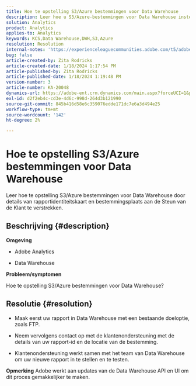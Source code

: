 ```yaml
---
title: Hoe te opstelling S3/Azure bestemmingen voor Data Warehouse
description: Leer hoe u S3/Azure-bestemmingen voor Data Warehouse instelt.
solution: Analytics
product: Analytics
applies-to: Analytics
keywords: KCS,Data Warehouse,DWH,S3,Azure
resolution: Resolution
internal-notes: 'https://experienceleaguecommunities.adobe.com/t5/adobe-analytics-ideas/amazon-s3-support-for-data-warehouse/idi-p/341037  Azure example: https://jira.corp.adobe.com/browse/AN-259530  S3 example: https://jira.corp.adobe.com/browse/AN-294769'
bug: false
article-created-by: Zita Rodricks
article-created-date: 1/18/2024 1:17:54 PM
article-published-by: Zita Rodricks
article-published-date: 1/18/2024 1:19:48 PM
version-number: 3
article-number: KA-20048
dynamics-url: https://adobe-ent.crm.dynamics.com/main.aspx?forceUCI=1&pagetype=entityrecord&etn=knowledgearticle&id=cf6b0afa-03b6-ee11-a569-6045bd0065f9
exl-id: d2f2eb4c-cd3e-4d6c-998d-264d3b121990
source-git-commit: 845b416d58e6c359076edde171dc7e6a3d494e25
workflow-type: tm+mt
source-wordcount: '142'
ht-degree: 2%

---
```


# Hoe te opstelling S3/Azure bestemmingen voor Data Warehouse


Leer hoe te opstelling S3/Azure bestemmingen voor Data Warehouse door details van rapportidentiteitskaart en bestemmingsplaats aan de Steun van de Klant te verstrekken.

## Beschrijving {#description}


<b>Omgeving</b>

- Adobe Analytics

- Data Warehouse

<b>Probleem/symptomen</b>

Hoe te opstelling S3/Azure bestemmingen voor Data Warehouse?


## Resolutie {#resolution}


- Maak eerst uw rapport in Data Warehouse met een bestaande doeloptie, zoals FTP.

- Neem vervolgens contact op met de klantenondersteuning met de details van uw rapport-id en de locatie van de bestemming.

- Klantenondersteuning werkt samen met het team van Data Warehouse om uw nieuwe rapport in te stellen en te testen.

<b>Opmerking</b>
Adobe werkt aan updates van de Data Warehouse API en UI om dit proces gemakkelijker te maken.
